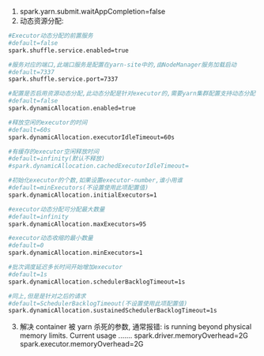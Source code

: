 1. spark.yarn.submit.waitAppCompletion=false
2. 动态资源分配:  
```bash
#Executor动态分配的前置服务
#default=false
spark.shuffle.service.enabled=true

#服务对应的端口,此端口服务是配置在yarn-site中的,由NodeManager服务加载启动
#default=7337
spark.shuffle.service.port=7337

#配置是否启用资源动态分配,此动态分配是针对executor的,需要yarn集群配置支持动态分配
#default=false
spark.dynamicAllocation.enabled=true

#释放空闲的executor的时间
#default=60s
spark.dynamicAllocation.executorIdleTimeout=60s

#有缓存的executor空闲释放时间
#default=infinity(默认不释放)
#spark.dynamicAllocation.cachedExecutorIdleTimeout=

#初始化executor的个数,如果设置executor-number,谁小用谁
#default=minExecutors(不设置使用此项配置值)
spark.dynamicAllocation.initialExecutors=1

#executor动态分配可分配最大数量
#default=infinity
spark.dynamicAllocation.maxExecutors=95

#executor动态收缩的最小数量
#default=0
spark.dynamicAllocation.minExecutors=1

#批次调度延迟多长时间开始增加executor
#default=1s
spark.dynamicAllocation.schedulerBacklogTimeout=1s

#同上,但是是针对之后的请求
#default=SchedulerBacklogTimeout(不设置使用此项配置值)
spark.dynamicAllocation.sustainedSchedulerBacklogTimeout=1s
```
3. 解决 container 被 yarn 杀死的参数, 通常报错: is running beyond physical memory limits. Current usage .......
    spark.driver.memoryOverhead=2G
    spark.executor.memoryOverhead=2G